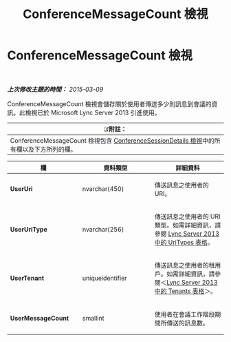 ﻿---
title: ConferenceMessageCount 檢視
TOCTitle: ConferenceMessageCount 檢視
ms:assetid: 8ee3ee95-fb78-4d4e-bcdd-6ce5a0a23b44
ms:mtpsurl: https://technet.microsoft.com/zh-tw/library/JJ688129(v=OCS.15)
ms:contentKeyID: 49890202
ms.date: 08/10/2015
mtps_version: v=OCS.15
ms.translationtype: HT
---

# ConferenceMessageCount 檢視

 

_**上次修改主題的時間：** 2015-03-09_

ConferenceMessageCount 檢視會儲存關於使用者傳送多少則訊息到會議的資訊。此檢視已於 Microsoft Lync Server 2013 引進使用。

<table>
<thead>
<tr class="header">
<th><img src="images/Gg398811.note(OCS.15).gif" title="note" alt="note" />附註：</th>
</tr>
</thead>
<tbody>
<tr class="odd">
<td>ConferenceMessageCount 檢視包含 <a href="lync-server-2013-conferencesessiondetails-view.md">ConferenceSessionDetails 檢視</a>中的所有欄以及下方所列的欄。</td>
</tr>
</tbody>
</table>



<table>
<colgroup>
<col style="width: 33%" />
<col style="width: 33%" />
<col style="width: 33%" />
</colgroup>
<thead>
<tr class="header">
<th>欄</th>
<th>資料類型</th>
<th>詳細資料</th>
</tr>
</thead>
<tbody>
<tr class="odd">
<td><p><strong>UserUri</strong></p></td>
<td><p>nvarchar(450)</p></td>
<td><p>傳送訊息之使用者的 URI。</p></td>
</tr>
<tr class="even">
<td><p><strong>UserUriType</strong></p></td>
<td><p>nvarchar(256)</p></td>
<td><p>傳送訊息之使用者的 URI 類型。如需詳細資訊，請參閱 <a href="lync-server-2013-uritypes-table.md">Lync Server 2013 中的 UriTypes 表格</a>。</p></td>
</tr>
<tr class="odd">
<td><p><strong>UserTenant</strong></p></td>
<td><p>uniqueidentifier</p></td>
<td><p>傳送訊息之使用者的租用戶。如需詳細資訊，請參閱＜<a href="lync-server-2013-tenants-table.md">Lync Server 2013 中的 Tenants 表格</a>＞。</p></td>
</tr>
<tr class="even">
<td><p><strong>UserMessageCount</strong></p></td>
<td><p>smallint</p></td>
<td><p>使用者在會議工作階段期間所傳送的訊息數。</p></td>
</tr>
</tbody>
</table>

